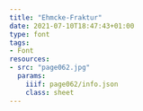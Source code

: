 ```yaml
---
title: "Ehmcke-Fraktur"
date: 2021-07-10T18:47:43+01:00
type: font
tags:
- Font
resources:
- src: "page062.jpg"
  params:
    iiif: page062/info.json
    class: sheet
---
```

